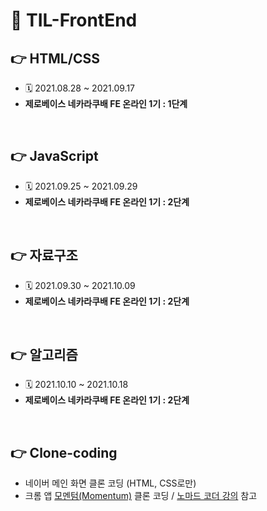 # 📌 TIL-FrontEnd


## 👉 HTML/CSS
- 🗓 2021.08.28 ~ 2021.09.17
- **제로베이스 네카라쿠배 FE 온라인 1기 : 1단계**  

<br>
 
## 👉 JavaScript
- 🗓 2021.09.25 ~ 2021.09.29
- **제로베이스 네카라쿠배 FE 온라인 1기 : 2단계**  

<br>
 


## 👉 자료구조
- 🗓 2021.09.30 ~ 2021.10.09
- **제로베이스 네카라쿠배 FE 온라인 1기 : 2단계**  

<br>
 


## 👉 알고리즘
- 🗓 2021.10.10 ~ 2021.10.18
- **제로베이스 네카라쿠배 FE 온라인 1기 : 2단계**  

<br>
 



## 👉 Clone-coding
- 네이버 메인 화면 클론 코딩 (HTML, CSS로만) 
- 크롬 앱 <a href="https://bit.ly/3o3kVFh">모멘텀(Momentum)</a> 클론 코딩  / <a href="https://nomadcoders.co/javascript-for-beginners">노마드 코더 강의</a> 참고 